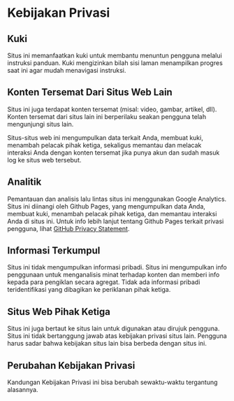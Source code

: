 # Kebijakan Privasi

## Kuki

Situs ini memanfaatkan kuki untuk membantu menuntun pengguna melalui instruksi panduan. Kuki mengizinkan bilah sisi laman menampilkan progres saat ini agar mudah menavigasi instruksi.

## Konten Tersemat Dari Situs Web Lain

Situs ini juga terdapat konten tersemat (misal: video, gambar, artikel, dll). Konten tersemat dari situs lain ini berperilaku seakan pengguna telah mengunjungi situs lain.

Situs-situs web ini mengumpulkan data terkait Anda, membuat kuki, menambah pelacak pihak ketiga, sekaligus memantau dan melacak interaksi Anda dengan konten tersemat jika punya akun dan sudah masuk log ke situs web tersebut.

## Analitik

Pemantauan dan analisis lalu lintas situs ini menggunakan Google Analytics. Situs ini diinangi oleh Github Pages, yang mengumpulkan data Anda, membuat kuki, menambah pelacak pihak ketiga, dan memantau interaksi Anda di situs ini. Untuk info lebih lanjut tentang Github Pages terkait privasi pengguna, lihat [GitHub Privacy Statement](https://help.github.com/en/articles/github-privacy-statement).

## Informasi Terkumpul

Situs ini tidak mengumpulkan informasi pribadi. Situs ini mengumpulkan info penggunaan untuk menganalisis minat terhadap konten dan memberi info kepada para pengiklan secara agregat. Tidak ada informasi pribadi teridentifikasi yang dibagikan ke periklanan pihak ketiga.

## Situs Web Pihak Ketiga

Situs ini juga bertaut ke situs lain untuk digunakan atau dirujuk pengguna. Situs ini tidak bertanggung jawab atas kebijakan privasi situs lain. Pengguna harus sadar bahwa kebijakan situs lain bisa berbeda dengan situs ini.

## Perubahan Kebijakan Privasi

Kandungan Kebijakan Privasi ini bisa berubah sewaktu-waktu tergantung alasannya.
